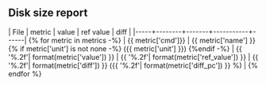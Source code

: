 ## Disk size report

| File | metric | value | ref value | diff |
|-----+--------+-------+-----------+------|
{% for metric in metrics -%}
| {{ metric['cmd']}} | {{ metric['name'] }} {% if metric['unit'] is not none -%} ({{ metric['unit'] }}) {%endif -%} | {{ '%.2f'| format(metric['value']) }} | {{ '%.2f'| format(metric['ref_value']) }} | {{ '%.2f'| format(metric['diff']) }} ({{ '%.2f'| format(metric['diff_pc']) }} %) |
{% endfor %}
